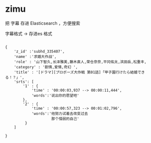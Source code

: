 # zimu
把 字幕 存进 Elasticsearch  ，方便搜索


字幕格式 -> 存进es 格式 
<pre><code>
{
    'z_id' :'subhd_335407',
    'name' :'求婚大作战',
    'role' : '山下智久,长泽雅美,藤木直人,荣仓奈奈,平冈佑太,滨田岳,松重丰,
    'category' : '剧情,爱情,奇幻 ',
    'title' : '[ドラマ][プロポーズ大作戦 第01話]「甲子園行けたら結婚できる！？」',
    'srts': [
        '1' : {
            'time' : '00:00:03,937 --> 00:00:11,444',
            'words':'说出你的愿望吧'
        },
        '2' : {
            'time' : '00:00:57,323 --> 00:01:02,796',
            'words':'他努力试着去改变过去
                     那个懦弱的自己'
         }
    ]
    
}
</code></pre>